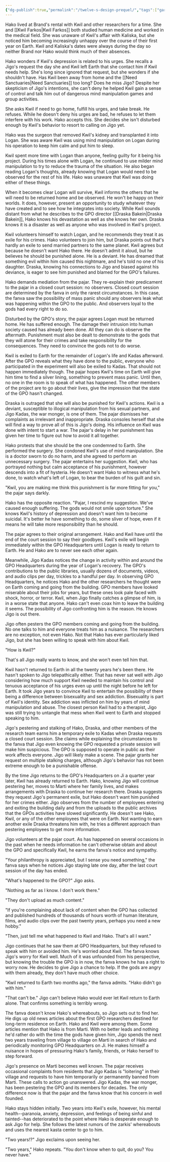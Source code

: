 ```yaml
---
{"dg-publish":true,"permalink":"/twelve-s-design-prequel/","tags":["gardenEntry"]}
---
```


Hako lived at Brand's rental with Kwil and other researchers for a time. She and [[Kwil Farkos\|Kwil Farkos]] both studied human medicine and worked in the medical field. She was unaware of Kwil's affair with Kaliska, but she noticed him becoming increasingly unhappy over the course of their first year on Earth. Kwil and Kaliska's dates were always during the day so neither Brand nor Hako would think much of their absences.

Hako wonders if Kwil's depression is related to his urges. She recalls a Jigo's request the day she and Kwil left Earth that she contact him if Kwil needs help. She's long since ignored that request, but she wonders if she shouldn't have. Has Kwil been away from home and the [[Need Sanctuaries\|Need Sanctuaries]] too long? Does he miss Jigo? Despite her skepticism of Jigo's intentions, she can't deny he helped Kwil gain a sense of control and talk him out of dangerous mind manipulation games and group activities.

She asks Kwil if need to go home, fulfill his urges, and take break. He refuses. While he doesn't deny his urges are bad, he refuses to let them interfere with his work. Hako accepts this. She decides she isn't disturbed enough by Kwil's behavior to resort to calling on Jigo yet.

Hako was the surgeon that removed Kwil's kidney and transplanted it into Logan. She was aware Kwil was using mind manipulation on Logan during his operation to keep him calm and put him to sleep.

Kwil spent more time with Logan than anyone, feeling guilty for it being his project. During his times alone with Logan, he continued to use milder mind manipulation to try to reduce the trauma of the situation. He also began reading Logan's thoughts, already knowing that Logan would need to be observed for the rest of his life. Hako was unaware that Kwil was doing either of these things.

When it becomes clear Logan will survive, Kwil informs the others that he will need to be returned home and be observed. He won't be happy on their worlds. It does, however, present an opportunity to study whatever they have created and to see how he integrates into society. While Kwil sounds distant from what he describes to the GPO director [[Draska Bakein\|Draska Bakein]], Hako knows his devastation as well as she knows her own. Draska knows it is a disaster as well as anyone who was involved in Kwil's project.

Kwil volunteers himself to watch Logan, and he recommends they treat it as exile for his crimes. Hako volunteers to join him, but Draska points out that's hardly an exile to send married partners to the same planet. Kwil agrees but because he doesn't want Hako there. He doesn't admit it aloud, but he believes he should be punished alone. He is a deviant. He has dreamed that something evil within him caused this nightmare, and he's told no one of his daughter. Draska, knowing his connections to Jigo and biased against his deviance, is eager to see him punished and blamed for the GPO's failures.

Hako demands mediation from the pajar. They re-explain their predicament to the pajar in a closed court session: no observers. Closed court session are determined by the fanva in only the rarest circumstances. In this case, the fanva saw the possibility of mass panic should any observers leak what was happening within the GPO to the public. And observers loyal to the gods had every right to do so.

Disturbed by the GPO's story, the pajar agrees Logan must be returned home. He has suffered enough. The damage their intrusion into human society caused has already been done. All they can do is observe the aftermath. Punishment must also be dealt to demonstrate to the gods that they will atone for their crimes and take responsibility for the consequences. They need to convince the gods not to do worse.

Kwil is exiled to Earth for the remainder of Logan's life and Kadas afterward. After the GPO reveals what they have done to the public, everyone who participated in the experiment will also be exiled to Kadas. That should not happen immediately though. The pajar hopes Kwil's time on Earth will give him time to find a silver lining, something to prevent mass panic. Until then, no one in the room is to speak of what has happened. The other members of the project are to go about their lives, give the impression that the state of the GPO hasn't changed.

Draska is outraged that she will also be punished for Kwil's actions. Kwil is a deviant, susceptible to illogical manipulation from his sexual partners, and Jigo Kadas, the war monger, is one of them. The pajar dismisses her complaints as irrelevant and inappropriate. Draska consoles herself that she will find a way to prove all of this is Jigo's doing. His influence on Kwil was done with intent to start a war. The pajar's delay in her punishment has given her time to figure out how to avoid it all together.

Hako protests that she should be the one condemned to Earth. She performed the surgery. She condoned Kwil's use of mind manipulation. She is a doctor sworn to do no harm, and she agreed to perform an unnecessary surgery. The pajar entertains her suggestion. Kwil, who has portrayed nothing but calm acceptance of his punishment, however descends into a fit of hysteria. He doesn't want Hako to witness what he's done, to watch what's left of Logan, to bear the burden of his guilt and sin.

"Kwil, you are making me think this punishment is far more fitting for you," the pajar says darkly.

Hako has the opposite reaction. "Pajar, I rescind my suggestion. We've caused enough suffering. The gods would not smile upon torture." She knows Kwil's history of depression and doesn't want him to become suicidal. It's better he have something to do, some sliver of hope, even if it means he will take more responsibility than he should.

The pajar agrees to their original arrangement. Hako and Kwil have until the end of the court session to say their goodbyes. Kwil's exile will begin immediately within the GPO Headquarters until Logan is ready to return to Earth. He and Hako are to never see each other again.

Meanwhile, Jigo Kadas notices the change in activity within and around the GPO Headquarters during the year of Logan's recovery. The GPO's contributions to the public libraries, usually dozens of documents, videos, and audio clips per day, trickles to a handful per day. In observing GPO Headquarters, he notices Hako and the other researchers he thought were on Earth coming and going from the building. GPO members have looked miserable about their jobs for years, but these ones look pale faced with shock, horror, or terror. Kwil, when Jigo finally catches a glimpse of him, is in a worse state that anyone. Hako can't even coax him to leave the building it seems. The possibility of Jigo confronting him is the reason. He knows Jigo is out there.

Jigo often pesters the GPO members coming and going from the building. No one talks to him and everyone treats him as a nuisance. The researchers are no exception, not even Hako. Not that Hako has ever particularly liked Jigo, but she has been willing to speak with him about Kwil.

"How is Kwil?"

That's all Jigo really wants to know, and she won't even tell him that.

Kwil hasn't returned to Earth in all the twenty years he's been there. He hasn't spoken to Jigo telepathically either. That has never sat well with Jigo considering how much support Kwil needed to maintain his control and tenuous acceptance of his urges even up until the night before he left for Earth. It took Jigo years to convince Kwil to entertain the possibility of there being a difference between bisexuality and sex addiction. Bisexuality is part of Kwil's identity. Sex addiction was inflicted on him by years of mind manipulation and abuse. The closest person Kwil had to a therapist, Jigo was still trying to untangle that mess when Kwil went to Earth and stopped speaking to him.

Jigo's pestering and stalking of Hako, Draska, and other members of the research team earns him a temporary exile to Kadas when Draska requests a closed court session. She claims while explaining the circumstances to the fanva that Jigo even knowing the GPO requested a private session will make him suspicious. The GPO is supposed to operate in public as their work affects everyone. Jigo will likely make a scene. The pajar grants her request on multiple stalking charges, although Jigo's behavior has not been extreme enough to be a punishable offense.

By the time Jigo returns to the GPO's Headquarters on Ji a quarter year later, Kwil has already returned to Earth. Hako, knowing Jigo will continue pestering her, moves to Marti where her family lives, and makes arrangements with Draska to continue her research there. Draska suggests they request Jigo's permanent exile, but Hako doesn't want him punished for her crimes either. Jigo observes from the number of employees entering and exiting the building daily and from the uploads to the public archives that the GPOs activities have slowed significantly. He doesn't see Hako, Kwil, or any of the other employees that were on Earth. Not wanting to earn another exile Draska threatens him with, he tries a different approach than pestering employees to get more information.

Jigo volunteers at the pajar court. As has happened on several occasions in the past when he needs information he can't otherwise obtain and about the GPO and specifically Kwil, he earns the fanva's notice and sympathy.

"Your philanthropy is appreciated, but I sense you need something," the fanva says when he notices Jigo staying late one day, after the last court session of the day has ended.

"What's happened to the GPO?" Jigo asks.

"Nothing as far as I know. I don't work there."

"They don't upload as much content."

"If you're complaining about lack of content when the GPO has collected and published hundreds of thousands of hours worth of human literature, films, and audio clips over the past twenty years, perhaps you need a new hobby."

"Then, just tell me what happened to Kwil and Hako. That's all I want."

Jigo continues that he saw them at GPO Headquarters, but they refused to speak with him or avoided him. He's worried about Kwil. The fanva knows Jigo's worry for Kwil well. Much of it was unfounded from his perspective, but knowing the trouble the GPO is in now, the fanva knows he has a right to worry now. He decides to give Jigo a chance to help. If the gods are angry with them already, they don't have much other choice.

"Kwil returned to Earth two months ago," the fanva admits. "Hako didn't go with him."

"That can't be." Jigo can't believe Hako would ever let Kwil return to Earth alone. That confirms something is terribly wrong.

The fanva doesn't know Hako's whereabouts, so Jigo sets out to find her. He digs up old news articles about the first GPO researchers destined for long-term residence on Earth. Hako and Kwil were among them. Some articles mention that Hako is from Marti. With no better leads and nothing he'd rather do with the time the gods have given him, Jigo spends the next two years traveling from village to village on Marti in search of Hako and periodically monitoring GPO Headquarters on Ji. He makes himself a nuisance in hopes of pressuring Hako's family, friends, or Hako herself to step forward.

Jigo's presence on Marti becomes well known. The pajar receives occasional complaints from residents that Jigo Kadas is "loitering" in their village and requests to have him temporarily or permanently banned from Marti. These calls to action go unanswered. Jigo Kadas, the war monger, has been pestering the GPO and its members for decades. The only difference now is that the pajar and the fanva know that his concern in well founded.

Hako stays hidden initially. Two years into Kwil's exile, however, his mental health--paranoia, anxiety, depression, and feelings of being sinful and tainted--has deteriorated to the point where Hako is desperate enough to ask Jigo for help. She follows the latest rumors of the zarkis' whereabouts and uses the nearest kasta center to go to him.

"Two years!?" Jigo exclaims upon seeing her.

"Two years," Hako repeats. "You don't know when to quit, do you? You never have."